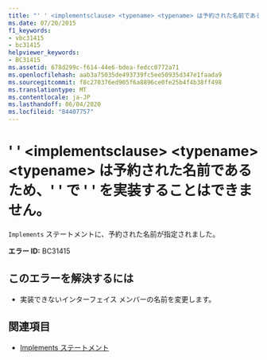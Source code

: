 ```yaml
---
title: "' ' <implementsclause> <typename> <typename> は予約された名前であるため、' ' で ' ' を実装することはできません。"
ms.date: 07/20/2015
f1_keywords:
- vbc31415
- bc31415
helpviewer_keywords:
- BC31415
ms.assetid: 678d299c-f614-44e6-bdea-fedcc0772a71
ms.openlocfilehash: aab3a75035de493739fc5ee50935d347e1faada9
ms.sourcegitcommit: f8c270376ed905f6a8896ce0fe25b4f4b38ff498
ms.translationtype: MT
ms.contentlocale: ja-JP
ms.lasthandoff: 06/04/2020
ms.locfileid: "84407757"
---
```

# <a name="implementsclause-cannot-implement-typename-because-typename-is-a-reserved-name"></a>' ' \<implementsclause> \<typename> \<typename> は予約された名前であるため、' ' で ' ' を実装することはできません。
`Implements` ステートメントに、予約された名前が指定されました。  
  
 **エラー ID:** BC31415  
  
## <a name="to-correct-this-error"></a>このエラーを解決するには  
  
- 実装できないインターフェイス メンバーの名前を変更します。  
  
## <a name="see-also"></a>関連項目

- [Implements ステートメント](../language-reference/statements/implements-statement.md)
